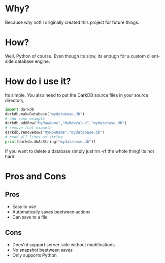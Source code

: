
# Why?

Because why not! I originally created this project for future things.

# How?

Well, Python of course. Even though its slow, its enough for a custom client-side database engine.

# How do i use it?

Its simple.
You also need to put the DarkDB source files in your source directory, 

```python
import darkdb
darkdb.makeDatabase("mydatabase.db")
# add some example
darkdb.addRow("MyRowName","MyRowValue","mydatabase.db")
# remove that example
darkdb.removeRow("MyRowName","mydatabase.db")
# read all lines as string
print(darkdb.dbAsString("mydatabase.db"))
```
If you want to delete a database simply just rm -rf the whole thing!
Its not hard.

# Pros and Cons

## Pros
 - Easy to use
 - Automatically saves beetween actions
 - Can save to a file
 
## Cons
 - Does'nt support server-side without modifications.
 - No snapshot beetween saves
 - Only supports Python
